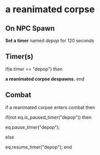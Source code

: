 # a reanimated corpse


## On NPC Spawn

**Set a timer** named *depop* for 120 seconds


## Timer(s)

if(e.timer == "depop") then


**a reanimated corpse despawns.**
end



## Combat

if a reanimated corpse enters combat  then


if(not eq.is_paused_timer("depop")) then



eq.pause_timer("depop");


else


eq.resume_timer("depop");
end
